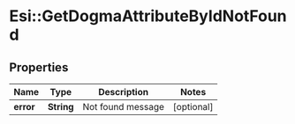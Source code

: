# Esi::GetDogmaAttributeByIdNotFound

## Properties
Name | Type | Description | Notes
------------ | ------------- | ------------- | -------------
**error** | **String** | Not found message | [optional] 


